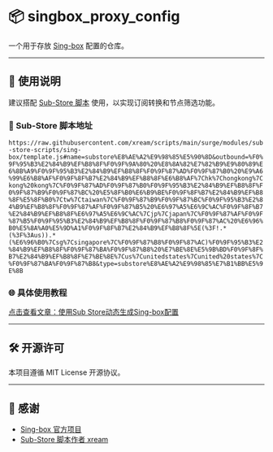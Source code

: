 # 📦 singbox_proxy_config

一个用于存放 [Sing-box](https://sing-box.sagernet.org/) 配置的仓库。

---

## 🚀 使用说明

建议搭配 [Sub-Store 脚本](https://github.com/xream/scripts) 使用，以实现订阅转换和节点筛选功能。

### 📎 Sub-Store 脚本地址

`https://raw.githubusercontent.com/xream/scripts/main/surge/modules/sub-store-scripts/sing-box/template.js#name=substore%E8%AE%A2%E9%98%85%E5%90%8D&outbound=%F0%9F%95%B3%E2%84%B9%EF%B8%8F%F0%9F%9A%80%20%E8%8A%82%E7%82%B9%E9%80%89%E6%8B%A9%F0%9F%95%B3%E2%84%B9%EF%B8%8F%F0%9F%87%AD%F0%9F%87%B0%20%E9%A6%99%E6%B8%AF%F0%9F%8F%B7%E2%84%B9%EF%B8%8F%E6%B8%AF%7Chk%7Chongkong%7Ckong%20kong%7C%F0%9F%87%AD%F0%9F%87%B0%F0%9F%95%B3%E2%84%B9%EF%B8%8F%F0%9F%87%B9%F0%9F%87%BC%20%E5%8F%B0%E6%B9%BE%F0%9F%8F%B7%E2%84%B9%EF%B8%8F%E5%8F%B0%7Ctw%7Ctaiwan%7C%F0%9F%87%B9%F0%9F%87%BC%F0%9F%95%B3%E2%84%B9%EF%B8%8F%F0%9F%87%AF%F0%9F%87%B5%20%E6%97%A5%E6%9C%AC%F0%9F%8F%B7%E2%84%B9%EF%B8%8F%E6%97%A5%E6%9C%AC%7Cjp%7Cjapan%7C%F0%9F%87%AF%F0%9F%87%B5%F0%9F%95%B3%E2%84%B9%EF%B8%8F%F0%9F%87%B8%F0%9F%87%AC%20%E6%96%B0%E5%8A%A0%E5%9D%A1%F0%9F%8F%B7%E2%84%B9%EF%B8%8F%5E(%3F!.*(%3F%3Aus)).*(%E6%96%B0%7Csg%7Csingapore%7C%F0%9F%87%B8%F0%9F%87%AC)%F0%9F%95%B3%E2%84%B9%EF%B8%8F%F0%9F%87%BA%F0%9F%87%B8%20%E7%BE%8E%E5%9B%BD%F0%9F%8F%B7%E2%84%B9%EF%B8%8F%E7%BE%8E%7Cus%7Cunitedstates%7Cunited%20states%7C%F0%9F%87%BA%F0%9F%87%B8&type=substore%E8%AE%A2%E9%98%85%E7%B1%BB%E5%9E%8B`

### 🌐 具体使用教程

[点击查看文章：使用Sub Store动态生成Sing-box配置](https://www.tsy.ink/archives/2025/08/?p=101)

---

## 🛠️ 开源许可

本项目遵循 MIT License 开源协议。

---

## 🙏 感谢

- [Sing-box 官方项目](https://github.com/SagerNet/sing-box)
- [Sub-Store 脚本作者 xream](https://github.com/xream/scripts)

